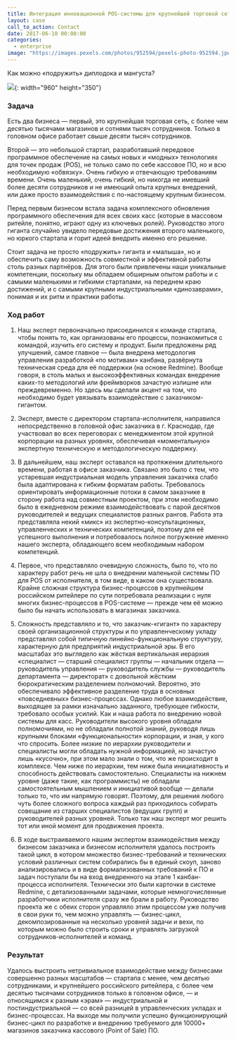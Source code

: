 ```yaml
---
title: Интеграция инновационной POS-системы для крупнейшей торговой сети
layout: case
call_to_action: Contact
date: 2017-06-10 00:00:00
categories:
  - enterprise
image: "https://images.pexels.com/photos/952594/pexels-photo-952594.jpeg?auto=compress&cs=tinysrgb&w=600&h=450"
---
```


Как можно «подружить» диплодока и мангуста?

![](https://images.pexels.com/photos/952594/pexels-photo-952594.jpeg?auto=compress&cs=tinysrgb&w=960){: width="960" height="350"}

### Задача

Есть два бизнеса — первый, это крупнейшая торговая сеть, с более чем десятью тысячами магазинов и сотнями тысяч сотрудников. Только в головном офисе работает свыше десяти тысяч сотрудников. 

Второй — это небольшой стартап, разработавший передовое программное обеспечение на самых новых и «модных» технологиях для точек продаж (POS), не только само по себе кассовое ПО, но и всю необходимую «обвязку». Очень гибкую и отвечающую требованиям времени. Очень маленький, очень гибкий, но никогда не имевший более десяти сотрудников и не имеющий опыта крупных внедрений, или даже просто взаимодействия с по-настоящему крупным бизнесом.

Перед первым бизнесом встала задача комплексного обновления программного обеспечения для всех своих касс (которые в массовом ритейле, понятно, играют одну из ключевых ролей). Руководство этого гиганта случайно увидело передовые достижения второго маленького, но юркого стартапа и горит идеей внедрить именно его решение.

Стоит задача не просто «подружить» гиганта и «малыша», но и обеспечить саму возможность  совместной и эффективной работы столь разных партнёров. Для этого были привлечены наши уникальные компетенции, поскольку мы обладаем обширным опытом работы и с самыми маленькими и гибкими стартапами, на переднем краю достижений, и с самыми крупными индустриальными «динозаврами», понимая и их ритм и практики работы.

### Ход работ

1. Наш эксперт первоначально присоединился к команде стартапа, чтобы понять то, как организованы его процессы, познакомиться с командой, изучить его систему и продукт. Были предложены ряд улучшений, самое главное — была внедрена методология управления разработкой «по мотивам» канбана, развёрнута техническая среда для её поддержки (на основе Redmine). Вообще говоря, в столь малых и высокоэффективных командах внедрение каких-то методологий или фреймворков зачастую излишне или преждевременно. Но здесь мы сделали акцент на том, что необходимо будет увязывать взаимодействие с заказчиком-гигантом.

2. Эксперт, вместе с директором стартапа-исполнителя, направился непосредственно в головной офис заказчика в г. Краснодар, где участвовал во всех переговорах с менеджментом этой крупной корпорации на разных уровнях, обеспечивая «моментальную» экспертную техническую и методологическую поддержку.

3. В дальнейшем, наш эксперт оставался на протяжении длительного времени, работая в офисе заказчика. Связано это было с тем, что устаревшая индустриальная модель управления заказчика слабо была адаптирована к гибким форматам работы. Требовалось ориентировать информационные потоки в самом заказчике в сторону работа над совместным проектом, при этом необходимо было в ежедневном режиме взаимодействовать с парой десятков руководителей и ведущих специалистов разных рангов. Работа эта представляла некий «микс» из экспертно-консультационных, управленческих и технических компетенций, поэтому для её успешного выполнения и потребовалось полное погружение именно нашего эксперта, обладающего всем необходимым набором компетенций.

4. Первое, что представляло очевидную сложность, было то, что по характеру работ речь не шла о внедрении маленькой системы ПО для POS от исполнителя, в том виде, в каком она существовала. Крайне сложная структура бизнес-процессов в крупнейшем российском ритейлере по сути потребовала реализации с нуля многих бизнес-процессов в POS-системе — прежде чем её можно было бы начать использовать в магазинах заказчика.

5. Сложность представляло и то, что заказчик-«гигант» по характеру своей организационной структуры и по управленческому укладу представлял собой типичную линейно-функциональную структуру, характерную для предприятий индустриальной эры. В его масштабах это выглядело как жёсткая вертикальная иерархия «специалист — старший специалист группы — начальник  отдела — руководитель управления — руководитель службы — руководитель департамента — директорат» с довольной жёстким бюрократическим разделением полномочий. Вероятно, это обеспечивало эффективное разделение труда в основных «повседневных» бизнес-процессах. Однако любое взаимодействие, выходящее за рамки изначально заданного, требующее гибкости, требовало особых усилий. Как и наша работа по внедрению новой системы для касс. Руководители высокого уровня обладали полномочиями, но не обладали полнотой знаний, руководя лишь крупными блоками «функциональности» корпорации, и зная, у кого что спросить. Более низкие по иерархии руководители и специалисты могли обладать нужной информацией, но зачастую лишь «кусочно», при этом мало знали о том, что же происходит в комплексе. Чем ниже по иерархии, тем ниже была инициативность и способность действовать самостоятельно. Специалисты на нижнем уровне (даже такие, как программисты) не обладали самостоятельным мышлением и инициативой вообще — делали только то, что им напрямую говорят. Поэтому, для решения любого чуть более сложного вопроса каждый раз приходилось собирать совещание из старших специалистов (ведущих групп) и руководителей разных уровней. Только так наш эксперт мог решить тот или иной момент для продвижения проекта.

6.  В ходе выстраиваемого нашим экспертом взаимодействия между бизнесом заказчика и бизнесом исполнителя удалось построить такой цикл, в котором множество бизнес-требований и технических условий различных систем собирались бы в единый скоуп, заново анализировались и в виде формализованных требований к ПО и задач поступали бы на вход внедренного на этапе 1 канбан-процесса исполнителя. Технически это были карточки в системе Redmine, с детализованными задачами, которые немногочисленные разработчики исполнителя сразу же брали в работу. Руководство проекта же с обеих сторон управляло этим процессом уже получив в свои руки то, чем можно управлять — бизнес-цикл, декомпозированные на несколько уровней задачи и вехи, по которым можно было строить сроки и управлять загрузкой сотрудников-исполнителей и команд.

### Результат

Удалось выстроить нетривиальное взаимодействие между бизнесами совершенно разных масштабов — стартапа с менее, чем десятью сотрудниками, и крупнейшего российского ритейлера, с более чем десятью тысячами сотрудников только в головном офисе, — и относящимся к разным «эрам» — индустриальной и постиндустриальной — со всей разницей в управленческих укладах и бизнес-процессах. На выходе мы получили успешно функционирующий бизнес-цикл по разработке и внедрению требуемого для 10000+ магазинов заказчика кассового (Point of Sale) ПО.